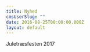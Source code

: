 ```yaml
---
title: Nyhed
cmsUserSlug: ""
date: 2016-08-25T00:00:00.000Z
layout: default
---
```


Juletræsfesten 2017

